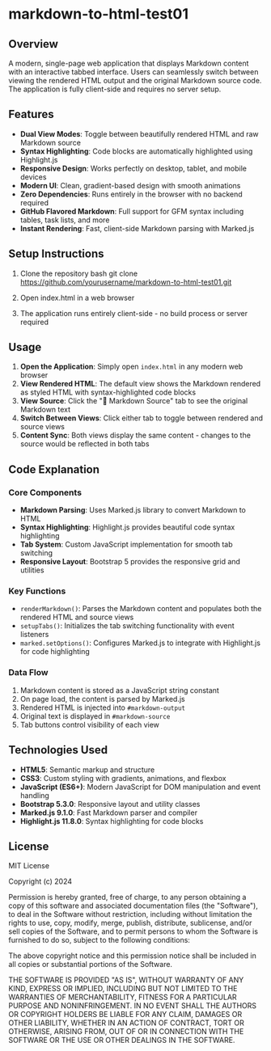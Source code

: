 # markdown-to-html-test01

## Overview
A modern, single-page web application that displays Markdown content with an interactive tabbed interface. Users can seamlessly switch between viewing the rendered HTML output and the original Markdown source code. The application is fully client-side and requires no server setup.

## Features
- **Dual View Modes**: Toggle between beautifully rendered HTML and raw Markdown source
- **Syntax Highlighting**: Code blocks are automatically highlighted using Highlight.js
- **Responsive Design**: Works perfectly on desktop, tablet, and mobile devices
- **Modern UI**: Clean, gradient-based design with smooth animations
- **Zero Dependencies**: Runs entirely in the browser with no backend required
- **GitHub Flavored Markdown**: Full support for GFM syntax including tables, task lists, and more
- **Instant Rendering**: Fast, client-side Markdown parsing with Marked.js

## Setup Instructions
1. Clone the repository
   bash
   git clone https://github.com/yourusername/markdown-to-html-test01.git
   
2. Open index.html in a web browser
3. The application runs entirely client-side - no build process or server required

## Usage
1. **Open the Application**: Simply open `index.html` in any modern web browser
2. **View Rendered HTML**: The default view shows the Markdown rendered as styled HTML with syntax-highlighted code blocks
3. **View Source**: Click the "📄 Markdown Source" tab to see the original Markdown text
4. **Switch Between Views**: Click either tab to toggle between rendered and source views
5. **Content Sync**: Both views display the same content - changes to the source would be reflected in both tabs

## Code Explanation

### Core Components
- **Markdown Parsing**: Uses Marked.js library to convert Markdown to HTML
- **Syntax Highlighting**: Highlight.js provides beautiful code syntax highlighting
- **Tab System**: Custom JavaScript implementation for smooth tab switching
- **Responsive Layout**: Bootstrap 5 provides the responsive grid and utilities

### Key Functions
- `renderMarkdown()`: Parses the Markdown content and populates both the rendered HTML and source views
- `setupTabs()`: Initializes the tab switching functionality with event listeners
- `marked.setOptions()`: Configures Marked.js to integrate with Highlight.js for code highlighting

### Data Flow
1. Markdown content is stored as a JavaScript string constant
2. On page load, the content is parsed by Marked.js
3. Rendered HTML is injected into `#markdown-output`
4. Original text is displayed in `#markdown-source`
5. Tab buttons control visibility of each view

## Technologies Used
- **HTML5**: Semantic markup and structure
- **CSS3**: Custom styling with gradients, animations, and flexbox
- **JavaScript (ES6+)**: Modern JavaScript for DOM manipulation and event handling
- **Bootstrap 5.3.0**: Responsive layout and utility classes
- **Marked.js 9.1.0**: Fast Markdown parser and compiler
- **Highlight.js 11.8.0**: Syntax highlighting for code blocks

## License
MIT License

Copyright (c) 2024

Permission is hereby granted, free of charge, to any person obtaining a copy
of this software and associated documentation files (the "Software"), to deal
in the Software without restriction, including without limitation the rights
to use, copy, modify, merge, publish, distribute, sublicense, and/or sell
copies of the Software, and to permit persons to whom the Software is
furnished to do so, subject to the following conditions:

The above copyright notice and this permission notice shall be included in all
copies or substantial portions of the Software.

THE SOFTWARE IS PROVIDED "AS IS", WITHOUT WARRANTY OF ANY KIND, EXPRESS OR
IMPLIED, INCLUDING BUT NOT LIMITED TO THE WARRANTIES OF MERCHANTABILITY,
FITNESS FOR A PARTICULAR PURPOSE AND NONINFRINGEMENT. IN NO EVENT SHALL THE
AUTHORS OR COPYRIGHT HOLDERS BE LIABLE FOR ANY CLAIM, DAMAGES OR OTHER
LIABILITY, WHETHER IN AN ACTION OF CONTRACT, TORT OR OTHERWISE, ARISING FROM,
OUT OF OR IN CONNECTION WITH THE SOFTWARE OR THE USE OR OTHER DEALINGS IN THE
SOFTWARE.